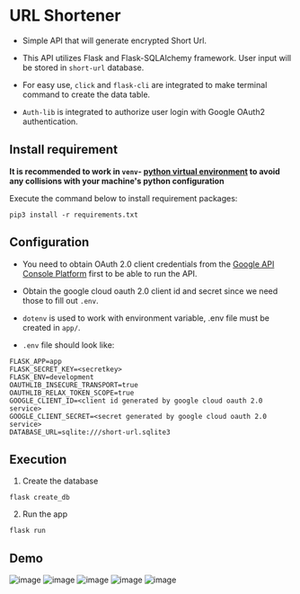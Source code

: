 # URL Shortener

* Simple API that will generate encrypted Short Url.

* This API utilizes Flask and Flask-SQLAlchemy framework. User input will be stored in `short-url` database.

* For easy use, `click` and `flask-cli` are integrated to make terminal command to create the data table. 

* `Auth-lib` is integrated to authorize user login with Google OAuth2 authentication.


## Install requirement
**It is recommended to work in `venv`- [python virtual environment](https://docs.python.org/3/tutorial/venv.html) to avoid any collisions with your machine's python configuration**

Execute the command below to install requirement packages:

```pip3 install -r requirements.txt```


## Configuration

* You need to obtain OAuth 2.0 client credentials from the [Google API Console Platform](https://developers.google.com/identity/protocols/oauth2) first to be able to run the API.

* Obtain the google cloud oauth 2.0 client id and secret since we need those to fill out `.env`. 

* `dotenv` is used to work with environment variable, .env file must be created in `app/`.


* `.env` file should look like:

```
FLASK_APP=app
FLASK_SECRET_KEY=<secretkey>
FLASK_ENV=development
OAUTHLIB_INSECURE_TRANSPORT=true
OAUTHLIB_RELAX_TOKEN_SCOPE=true
GOOGLE_CLIENT_ID=<client id generated by google cloud oauth 2.0 service>
GOOGLE_CLIENT_SECRET=<secret generated by google cloud oauth 2.0 service>
DATABASE_URL=sqlite:///short-url.sqlite3
```


## Execution

1. Create the database

``` flask create_db ```

2. Run the app

```flask run```

## Demo

![image](demo-image/login.png)
![image](demo-image/consentpage2.png)
![image](demo-image/homepage.png)
![image](demo-image/shortened.png)
![image](demo-image/database.png)
